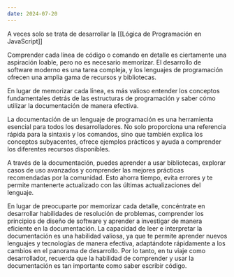 ```yaml
---
date: 2024-07-20
---
```


A veces solo se trata de desarrollar la [[Lógica de Programación en JavaScript]]

Comprender cada línea de código o comando en detalle es ciertamente una aspiración loable, pero no es necesario memorizar. El desarrollo de software moderno es una tarea compleja, y los lenguajes de programación ofrecen una amplia gama de recursos y bibliotecas.

En lugar de memorizar cada línea, es más valioso entender los conceptos fundamentales detrás de las estructuras de programación y saber cómo utilizar la documentación de manera efectiva.

La documentación de un lenguaje de programación es una herramienta esencial para todos los desarrolladores. No solo proporciona una referencia rápida para la sintaxis y los comandos, sino que también explica los conceptos subyacentes, ofrece ejemplos prácticos y ayuda a comprender los diferentes recursos disponibles.

A través de la documentación, puedes aprender a usar bibliotecas, explorar casos de uso avanzados y comprender las mejores prácticas recomendadas por la comunidad. Esto ahorra tiempo, evita errores y te permite mantenerte actualizado con las últimas actualizaciones del lenguaje.

En lugar de preocuparte por memorizar cada detalle, concéntrate en desarrollar habilidades de resolución de problemas, comprender los principios de diseño de software y aprender a investigar de manera eficiente en la documentación. La capacidad de leer e interpretar la documentación es una habilidad valiosa, ya que te permite aprender nuevos lenguajes y tecnologías de manera efectiva, adaptándote rápidamente a los cambios en el panorama de desarrollo. Por lo tanto, en tu viaje como desarrollador, recuerda que la habilidad de comprender y usar la documentación es tan importante como saber escribir código.
